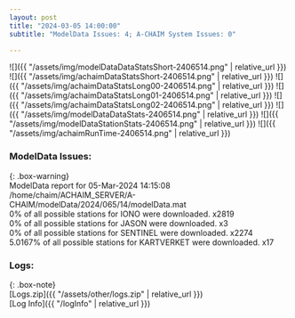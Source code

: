 ```yaml
---
layout: post
title: "2024-03-05 14:00:00"
subtitle: "ModelData Issues: 4; A-CHAIM System Issues: 0"

---
```


![]({{ "/assets/img/modelDataDataStatsShort-2406514.png" | relative_url }})
![]({{ "/assets/img/achaimDataStatsShort-2406514.png" | relative_url }})
![]({{ "/assets/img/achaimDataStatsLong00-2406514.png" | relative_url }})
![]({{ "/assets/img/achaimDataStatsLong01-2406514.png" | relative_url }})
![]({{ "/assets/img/achaimDataStatsLong02-2406514.png" | relative_url }})
![]({{ "/assets/img/modelDataDataStats-2406514.png" | relative_url }})
![]({{ "/assets/img/modelDataStationStats-2406514.png" | relative_url }})
![]({{ "/assets/img/achaimRunTime-2406514.png" | relative_url }})


### ModelData Issues:  
  
{: .box-warning}  
 ModelData report for 05-Mar-2024 14:15:08   
 /home/chaim/ACHAIM_SERVER/A-CHAIM/modelData/2024/065/14/modelData.mat   
 0% of all possible stations for IONO were downloaded. x2819   
 0% of all possible stations for JASON were downloaded. x3   
 0% of all possible stations for SENTINEL were downloaded. x2274   
 5.0167% of all possible stations for KARTVERKET were downloaded. x17   
  


### Logs:  
  
{: .box-note}  
[Logs.zip]({{ "/assets/other/logs.zip" | relative_url }})  
[Log Info]({{ "/logInfo" | relative_url }})  
